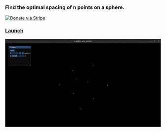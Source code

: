 ### Find the optimal spacing of n points on a sphere.

[![Donate via Stripe](https://img.shields.io/badge/Donate-Stripe-green.svg)](https://buy.stripe.com/00gbJZ0OdcNs9zi288)<br>

### [Launch](https://thenumbernine.github.io/glapp-js/run.html?dir=n-points&file=run.lua)

[![example](demo.gif)](https://thenumbernine.github.io/glapp-js/run.html?dir=n-points&file=run.lua)
